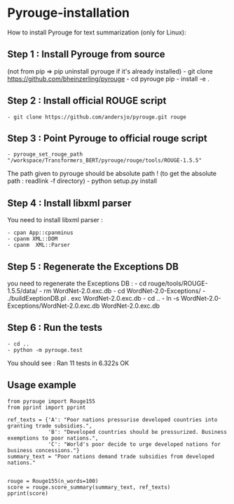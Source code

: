 # Pyrouge-installation
How to install Pyrouge for text summarization (only for Linux):

## Step 1 : Install Pyrouge from source
(not from pip => pip uninstall pyrouge if it's already installed) 
    - git clone https://github.com/bheinzerling/pyrouge 
    - cd pyrouge pip 
    - install -e .

## Step 2 : Install official ROUGE script
    - git clone https://github.com/andersjo/pyrouge.git rouge

## Step 3 : Point Pyrouge to official rouge script
    - pyrouge_set_rouge_path "/workspace/Transformers_BERT/pyrouge/rouge/tools/ROUGE-1.5.5"
 The path given to pyrouge should be absolute path ! (to get the absolute path : readlink -f directory)
    - python setup.py install



## Step 4 : Install libxml parser
You need to install libxml parser :

    - cpan App::cpanminus
    - cpanm XML::DOM
    - cpanm  XML::Parser


## Step 5 : Regenerate the Exceptions DB
you need to regenerate the Exceptions DB : 
    - cd  rouge/tools/ROUGE-1.5.5/data/
    - rm WordNet-2.0.exc.db
    - cd WordNet-2.0-Exceptions/
    - ./buildExeptionDB.pl . exc WordNet-2.0.exc.db
    - cd ..
    - ln -s WordNet-2.0-Exceptions/WordNet-2.0.exc.db WordNet-2.0.exc.db


## Step 6 : Run the tests
    - cd ..
    - python -m pyrouge.test
    
    
You should see :
Ran 11 tests in 6.322s
OK


## Usage example
```
from pyrouge import Rouge155
from pprint import pprint

ref_texts = {'A': "Poor nations pressurise developed countries into granting trade subsidies.",
             'B': "Developed countries should be pressurized. Business exemptions to poor nations.",
             'C': "World's poor decide to urge developed nations for business concessions."}
summary_text = "Poor nations demand trade subsidies from developed nations."


rouge = Rouge155(n_words=100)
score = rouge.score_summary(summary_text, ref_texts)
pprint(score)
```
